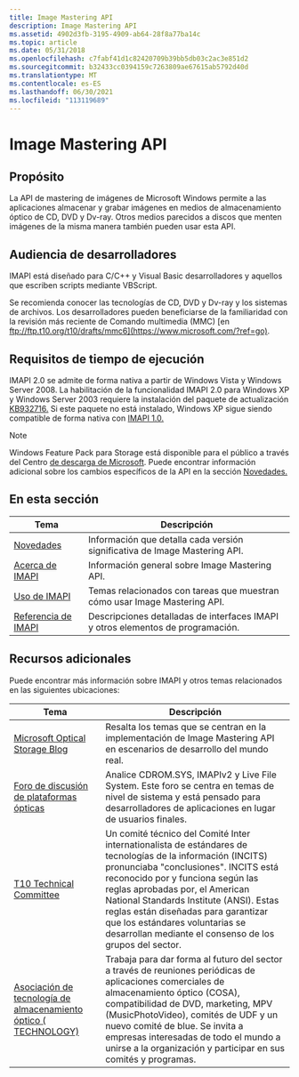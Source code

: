 ```yaml
---
title: Image Mastering API
description: Image Mastering API
ms.assetid: 4902d3fb-3195-4909-ab64-28f8a77ba14c
ms.topic: article
ms.date: 05/31/2018
ms.openlocfilehash: c7fabf41d1c82420709b39bb5db03c2ac3e851d2
ms.sourcegitcommit: b32433cc0394159c7263809ae67615ab5792d40d
ms.translationtype: MT
ms.contentlocale: es-ES
ms.lasthandoff: 06/30/2021
ms.locfileid: "113119689"
---
```

# <a name="image-mastering-api"></a>Image Mastering API

## <a name="purpose"></a>Propósito

La API de mastering de imágenes de Microsoft Windows permite a las aplicaciones almacenar y grabar imágenes en medios de almacenamiento óptico de CD, DVD y Dv-ray. Otros medios parecidos a discos que menten imágenes de la misma manera también pueden usar esta API.

## <a name="developer-audience"></a>Audiencia de desarrolladores

IMAPI está diseñado para C/C++ y Visual Basic desarrolladores y aquellos que escriben scripts mediante VBScript.

Se recomienda conocer las tecnologías de CD, DVD y Dv-ray y los sistemas de archivos. Los desarrolladores pueden beneficiarse de la familiaridad con la revisión más reciente de Comando multimedia (MMC) [en ftp://ftp.t10.org/t10/drafts/mmc6](https://www.microsoft.com/?ref=go).

## <a name="run-time-requirements"></a>Requisitos de tiempo de ejecución

IMAPI 2.0 se admite de forma nativa a partir de Windows Vista y Windows Server 2008. La habilitación de la funcionalidad IMAPI 2.0 para Windows XP y Windows Server 2003 requiere la instalación del paquete de actualización [KB932716.](https://support.microsoft.com/kb/932716) Si este paquete no está instalado, Windows XP sigue siendo compatible de forma nativa con [IMAPI 1.0.](imapiv1.md)

> [!Note]  
> Windows Feature Pack para Storage está disponible para el público a través del Centro [de descarga de Microsoft](https://www.microsoft.com/downloads/details.aspx?FamilyID=63ab51ea-99c9-45c0-980a-c556746fcf05). Puede encontrar información adicional sobre los cambios específicos de la API en la sección [Novedades.](what-s-new.md)

 

## <a name="in-this-section"></a>En esta sección



| Tema                                             | Descripción                                                                           |
|---------------------------------------------------|---------------------------------------------------------------------------------------|
| [Novedades](what-s-new.md)<br/>           | Información que detalla cada versión significativa de Image Mastering API.<br/> |
| [Acerca de IMAPI](about-imapi.md)<br/>         | Información general sobre Image Mastering API.<br/>                         |
| [Uso de IMAPI](using-imapi.md)<br/>         | Temas relacionados con tareas que muestran cómo usar Image Mastering API.<br/>   |
| [Referencia de IMAPI](imapi-reference.md)<br/> | Descripciones detalladas de interfaces IMAPI y otros elementos de programación.<br/>  |



 

## <a name="additional-resources"></a>Recursos adicionales

Puede encontrar más información sobre IMAPI y otros temas relacionados en las siguientes ubicaciones:



| Tema                                                                                                 | Descripción                                                                                                                                                                                                                                                                                                                                                                   |
|--------------------------------------------------------------------------------------------------|--------------------------------------------------------------------------------------------------------------------------------------------------------------------------------------------------------------------------------------------------------------------------------------------------------------------------------------------------------------------|
| [Microsoft Optical Storage Blog](/archive/blogs/opticalstorage/)                | Resalta los temas que se centran en la implementación de Image Mastering API en escenarios de desarrollo del mundo real.                                                                                                                                                                                                                                                 |
| [Foro de discusión de plataformas ópticas](https://social.msdn.microsoft.com/forums/windowsopticalplatform/threads/)              | Analice CDROM.SYS, IMAPIv2 y Live File System. Este foro se centra en temas de nivel de sistema y está pensado para desarrolladores de aplicaciones en lugar de usuarios finales.                                                                                                                                                                                                 |
| [T10 Technical Committee](https://www.t10.org/)                       | Un comité técnico del Comité Inter internationalista de estándares de tecnologías de la información (INCITS) pronunciaba "conclusiones". INCITS está reconocido por y funciona según las reglas aprobadas por, el American National Standards Institute (ANSI). Estas reglas están diseñadas para garantizar que los estándares voluntarias se desarrollan mediante el consenso de los grupos del sector. |
| [Asociación de tecnología de almacenamiento óptico ( TECHNOLOGY)](http://www.osta.org/) | Trabaja para dar forma al futuro del sector a través de reuniones periódicas de aplicaciones comerciales de almacenamiento óptico (COSA), compatibilidad de DVD, marketing, MPV (MusicPhotoVideo), comités de UDF y un nuevo comité de blue. Se invita a empresas interesadas de todo el mundo a unirse a la organización y participar en sus comités y programas.               |



 

 

